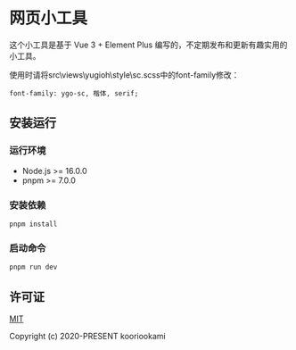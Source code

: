 # 网页小工具

这个小工具是基于 Vue 3 + Element Plus 编写的，不定期发布和更新有趣实用的小工具。

使用时请将src\views\yugioh\style\sc.scss中的font-family修改：
```
font-family: ygo-sc, 楷体, serif;
```

## 安装运行

### 运行环境

* Node.js >= 16.0.0
* pnpm >= 7.0.0

### 安装依赖

```
pnpm install
```

### 启动命令

```
pnpm run dev
```

## 许可证

[MIT](./LICENSE)

Copyright (c) 2020-PRESENT kooriookami
